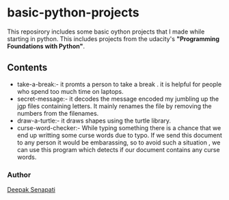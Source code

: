 # basic-python-projects

  This reposirory includes some basic oython projects that I made while starting in python.
  This includes projects from the udacity's __"Programming Foundations with Python"__.
  
  
## Contents

* take-a-break:-
      it promts a person to take a break . it is helpful for people who spend too much time on laptops.
* secret-message:-
      it decodes the message encoded my jumbling up the jgp files containing letters. It mainly renames the file by removing the  numbers from the filenames.
* draw-a-turtle:-
      it draws shapes using the turtle library.
* curse-word-checker:-
      While typing something there is a chance that we end up writting some curse words due to typo. If we send this document to any person it would be embarassing, so to avoid such a situation , we can use this program which detects if our document contains any curse words.
      
      
### Author

[Deepak Senapati](https://github.com/Deepak345)
